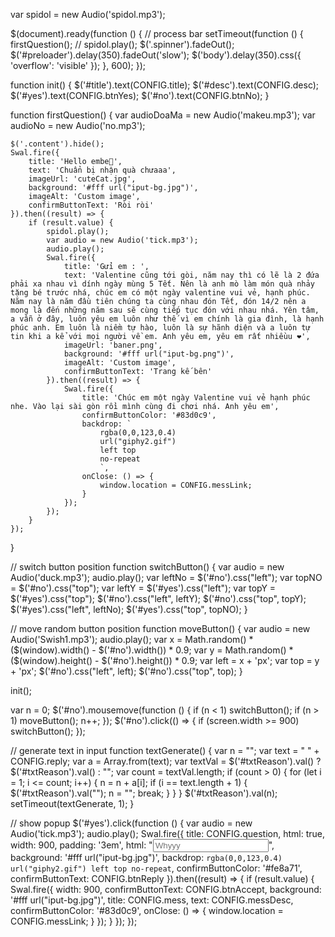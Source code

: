 var spidol = new Audio('spidol.mp3');

$(document).ready(function () {
    // process bar
    setTimeout(function () {
        firstQuestion();
        // spidol.play();
        $('.spinner').fadeOut();
        $('#preloader').delay(350).fadeOut('slow');
        $('body').delay(350).css({
            'overflow': 'visible'
        });
    }, 600);
});

function init() {
    $('#title').text(CONFIG.title);
    $('#desc').text(CONFIG.desc);
    $('#yes').text(CONFIG.btnYes);
    $('#no').text(CONFIG.btnNo);
}

function firstQuestion() {
    var audioDoaMa = new Audio('makeu.mp3');
    var audioNo = new Audio('no.mp3');

    $('.content').hide();
    Swal.fire({
        title: 'Hello embe👋',
        text: 'Chuẩn bị nhận quà chưaaa',
        imageUrl: 'cuteCat.jpg',
        background: '#fff url("iput-bg.jpg")',
        imageAlt: 'Custom image',
        confirmButtonText: 'Ròi ròi'
    }).then((result) => {
        if (result.value) {
            spidol.play();
            var audio = new Audio('tick.mp3');
            audio.play();
            Swal.fire({
                title: 'Gửi em : ',
                text: 'Valentine cũng tới gòi, năm nay thì có lẽ là 2 đứa phải xa nhau vì dính ngày mùng 5 Tết. Nên là anh mò làm món quà nhảy tặng bé trước nhá, chúc em có một ngày valentine vui vẻ, hạnh phúc. Năm nay là năm đầu tiên chúng ta cùng nhau đón Tết, đón 14/2 nên a mong là đến những năm sau sẽ cùng tiếp tục đón với nhau nhá. Yên tâm, a vẫn ở đây, luôn yêu em luôn như thế vì em chính là gia đình, là hạnh phúc anh. Em luôn là niềm tự hào, luôn là sự hãnh diện và a luôn tự tin khi a kể với mọi người về em. Anh yêu em, yêu em rất nhiềuu ❤️',
                imageUrl: 'baner.png',
                background: '#fff url("iput-bg.png")',
                imageAlt: 'Custom image',
                confirmButtonText: 'Trang kế bên'
            }).then((result) => {
                Swal.fire({
                    title: 'Chúc em một ngày Valentine vui vẻ hạnh phúc nhe. Vào lại sài gòn rồi mình cùng đi chơi nhá. Anh yêu em',
                    confirmButtonColor: '#83d0c9',
                    backdrop: `
                        rgba(0,0,123,0.4)
                        url("giphy2.gif")
                        left top
                        no-repeat
                        `,
                    onClose: () => {
                        window.location = CONFIG.messLink;
                    }
                });
            });
        }
    });
}

// switch button position
function switchButton() {
    var audio = new Audio('duck.mp3');
    audio.play();
    var leftNo = $('#no').css("left");
    var topNO = $('#no').css("top");
    var leftY = $('#yes').css("left");
    var topY = $('#yes').css("top");
    $('#no').css("left", leftY);
    $('#no').css("top", topY);
    $('#yes').css("left", leftNo);
    $('#yes').css("top", topNO);
}

// move random button position
function moveButton() {
    var audio = new Audio('Swish1.mp3');
    audio.play();
    var x = Math.random() * ($(window).width() - $('#no').width()) * 0.9;
    var y = Math.random() * ($(window).height() - $('#no').height()) * 0.9;
    var left = x + 'px';
    var top = y + 'px';
    $('#no').css("left", left);
    $('#no').css("top", top);
}

init();

var n = 0;
$('#no').mousemove(function () {
    if (n < 1)
        switchButton();
    if (n > 1)
        moveButton();
    n++;
});
$('#no').click(() => {
    if (screen.width >= 900)
        switchButton();
});

// generate text in input
function textGenerate() {
    var n = "";
    var text = " " + CONFIG.reply;
    var a = Array.from(text);
    var textVal = $('#txtReason').val() ? $('#txtReason').val() : "";
    var count = textVal.length;
    if (count > 0) {
        for (let i = 1; i <= count; i++) {
            n = n + a[i];
            if (i == text.length + 1) {
                $('#txtReason').val("");
                n = "";
                break;
            }
        }
    }
    $('#txtReason').val(n);
    setTimeout(textGenerate, 1);
}

// show popup
$('#yes').click(function () {
    var audio = new Audio('tick.mp3');
    audio.play();
    Swal.fire({
        title: CONFIG.question,
        html: true,
        width: 900,
        padding: '3em',
        html: "<input type='text' class='form-control' id='txtReason' onmousemove=textGenerate()  placeholder='Whyyy'>",
        background: '#fff url("iput-bg.jpg")',
        backdrop: `
              rgba(0,0,123,0.4)
              url("giphy2.gif")
              left top
              no-repeat
            `,
        confirmButtonColor: '#fe8a71',
        confirmButtonText: CONFIG.btnReply
    }).then((result) => {
        if (result.value) {
            Swal.fire({
                width: 900,
                confirmButtonText: CONFIG.btnAccept,
                background: '#fff url("iput-bg.jpg")',
                title: CONFIG.mess,
                text: CONFIG.messDesc,
                confirmButtonColor: '#83d0c9',
                onClose: () => {
                    window.location = CONFIG.messLink;
                }
            });
        }
    });
});
